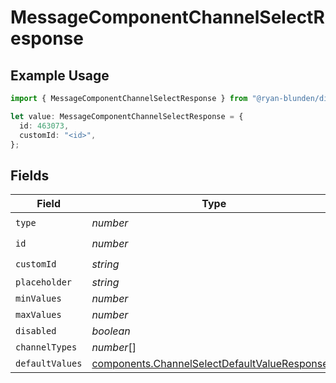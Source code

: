 # MessageComponentChannelSelectResponse

## Example Usage

```typescript
import { MessageComponentChannelSelectResponse } from "@ryan-blunden/discord/models/components";

let value: MessageComponentChannelSelectResponse = {
  id: 463073,
  customId: "<id>",
};
```

## Fields

| Field                                                                                                          | Type                                                                                                           | Required                                                                                                       | Description                                                                                                    |
| -------------------------------------------------------------------------------------------------------------- | -------------------------------------------------------------------------------------------------------------- | -------------------------------------------------------------------------------------------------------------- | -------------------------------------------------------------------------------------------------------------- |
| `type`                                                                                                         | *number*                                                                                                       | :heavy_check_mark:                                                                                             | N/A                                                                                                            |
| `id`                                                                                                           | *number*                                                                                                       | :heavy_check_mark:                                                                                             | N/A                                                                                                            |
| `customId`                                                                                                     | *string*                                                                                                       | :heavy_check_mark:                                                                                             | N/A                                                                                                            |
| `placeholder`                                                                                                  | *string*                                                                                                       | :heavy_minus_sign:                                                                                             | N/A                                                                                                            |
| `minValues`                                                                                                    | *number*                                                                                                       | :heavy_minus_sign:                                                                                             | N/A                                                                                                            |
| `maxValues`                                                                                                    | *number*                                                                                                       | :heavy_minus_sign:                                                                                             | N/A                                                                                                            |
| `disabled`                                                                                                     | *boolean*                                                                                                      | :heavy_minus_sign:                                                                                             | N/A                                                                                                            |
| `channelTypes`                                                                                                 | *number*[]                                                                                                     | :heavy_minus_sign:                                                                                             | N/A                                                                                                            |
| `defaultValues`                                                                                                | [components.ChannelSelectDefaultValueResponse](../../models/components/channelselectdefaultvalueresponse.md)[] | :heavy_minus_sign:                                                                                             | N/A                                                                                                            |
